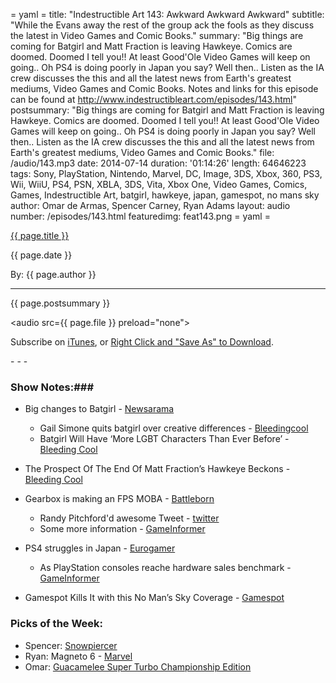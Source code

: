 = yaml =
title: "Indestructible Art 143: Awkward Awkward Awkward"
subtitle: "While the Evans away the rest of the group ack the fools as they discuss the latest in Video Games and Comic Books."
summary: "Big things are coming for Batgirl and Matt Fraction is leaving Hawkeye. Comics are doomed. Doomed I tell you!! At least Good'Ole Video Games will keep on going.. Oh PS4 is doing poorly in Japan you say? Well then.. Listen as the IA crew discusses the this and all the latest news from Earth's greatest mediums, Video Games and Comic Books. Notes and links for this episode can be found at http://www.indestructibleart.com/episodes/143.html"
postsummary: "Big things are coming for Batgirl and Matt Fraction is leaving Hawkeye. Comics are doomed. Doomed I tell you!! At least Good'Ole Video Games will keep on going.. Oh PS4 is doing poorly in Japan you say? Well then.. Listen as the IA crew discusses the this and all the latest news from Earth's greatest mediums, Video Games and Comic Books."
file: /audio/143.mp3
date: 2014-07-14
duration: '01:14:26'
length: 64646223
tags: Sony, PlayStation, Nintendo, Marvel, DC, Image, 3DS, Xbox, 360, PS3, Wii, WiiU, PS4, PSN, XBLA, 3DS, Vita, Xbox One, Video Games, Comics, Games, Indestructible Art, batgirl, hawkeye, japan, gamespot, no mans sky
author: Omar de Armas, Spencer Carney, Ryan Adams
layout: audio
number: /episodes/143.html
featuredimg: feat143.png
= yaml =

<a href="{{ page.url }}" class='postTitleLink'><p class='postTitle'>{{ page.title }}</p></a>
<p class='postPublished'>{{ page.date }}</p>
<p class='postAuthor'>By: {{ page.author }}</p>
<hr>

<p class='podcastSummary'>{{ page.postsummary }}</p>

<audio src={{ page.file }} preload="none"></audio>
<p class='subLinks'>Subscribe on <a href='http://bit.ly/iapodcast'>iTunes</a>, or <a href={{ page.file }}>Right Click and "Save As" to Download</a>.</p>
- - -

### Show Notes:###
* Big changes to Batgirl - [Newsarama](http://www.newsarama.com/21537-batgirl-gets-all-new-creative-team-earth-2-changes-in-october.html)
    * Gail Simone quits batgirl over creative differences - [Bleedingcool](http://www.bleedingcool.com/2014/07/11/gail-simone-left-batgirl-over-creative-differences-with-the-editor-who-then-left-dc-comics/)
    * Batgirl Will Have ‘More LGBT Characters Than Ever Before’ - [Bleeding Cool](http://www.bleedingcool.com/2014/07/11/batgirl-will-have-more-lgbt-characters-than-ever-before/)

* The Prospect Of The End Of Matt Fraction’s Hawkeye Beckons - [Bleeding Cool](http://www.bleedingcool.com/2014/07/11/the-prospect-of-the-end-of-matt-fractions-hawkeye-beckons/)

* Gearbox is making an FPS MOBA - [Battleborn](http://www.battleborn.com/)
    * Randy Pitchford'd awesome Tweet - [twitter](https://twitter.com/DuvalMagic/status/486550022910005248)
    * Some more information - [GameInformer](http://www.gameinformer.com/p/battleborn.aspx)

* PS4 struggles in Japan - [Eurogamer](http://www.eurogamer.net/articles/2014-07-11-why-ps4-is-struggling-in-japan)
    * As PlayStation consoles reache hardware sales benchmark - [GameInformer](http://www.gameinformer.com/b/news/archive/2014/07/10/sony-has-sold-100-million-units-of-playstation-3-vita-and-playstation-4.aspx)

* Gamespot Kills It with this No Man’s Sky Coverage - [Gamespot](http://www.gamespot.com/the-next-big-game-no-mans-sky/)


### Picks of the Week: ###
* Spencer: [Snowpiercer](http://www.imdb.com/title/tt1706620/)
* Ryan: Magneto 6 - [Marvel](http://marvel.com/comics/issue/48918/magneto_2014_6)
* Omar: [Guacamelee Super Turbo Championship Edition](https://store.sonyentertainmentnetwork.com/#!/en-us/games/guacamelee-super-turbo-championship-edition/cid=UP2045-CUSA00151_00-GUACSTCE00000000)